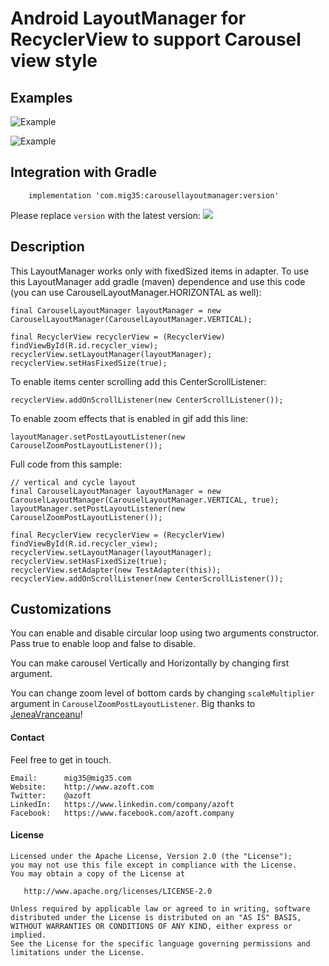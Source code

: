 Android LayoutManager for RecyclerView to support Carousel view style
======================

## Examples

![Example](resources/carousel_work_small.gif "working example")

![Example](resources/carousel_double_work_small.gif "working example")

## Integration with Gradle

```
    implementation 'com.mig35:carousellayoutmanager:version'
```

Please replace `version` with the latest version: <a href="https://maven-badges.herokuapp.com/maven-central/com.mig35/carousellayoutmanager"><img src="https://maven-badges.herokuapp.com/maven-central/com.mig35/carousellayoutmanager/badge.svg" /></a>

## Description

This LayoutManager works only with fixedSized items in adapter.
To use this LayoutManager add gradle (maven) dependence and use this code (you can use CarouselLayoutManager.HORIZONTAL as well):

    final CarouselLayoutManager layoutManager = new CarouselLayoutManager(CarouselLayoutManager.VERTICAL);

    final RecyclerView recyclerView = (RecyclerView) findViewById(R.id.recycler_view);
    recyclerView.setLayoutManager(layoutManager);
    recyclerView.setHasFixedSize(true);

To enable items center scrolling add this CenterScrollListener:

    recyclerView.addOnScrollListener(new CenterScrollListener());

To enable zoom effects that is enabled in gif add this line:

    layoutManager.setPostLayoutListener(new CarouselZoomPostLayoutListener());

Full code from this sample:

    // vertical and cycle layout
    final CarouselLayoutManager layoutManager = new CarouselLayoutManager(CarouselLayoutManager.VERTICAL, true);
    layoutManager.setPostLayoutListener(new CarouselZoomPostLayoutListener());

    final RecyclerView recyclerView = (RecyclerView) findViewById(R.id.recycler_view);
    recyclerView.setLayoutManager(layoutManager);
    recyclerView.setHasFixedSize(true);
    recyclerView.setAdapter(new TestAdapter(this));
    recyclerView.addOnScrollListener(new CenterScrollListener());

## Customizations

You can enable and disable circular loop using two arguments constructor. Pass true to enable loop and false to disable.

You can make carousel Vertically and Horizontally by changing first argument.

You can change zoom level of bottom cards by changing `scaleMultiplier` argument in `CarouselZoomPostLayoutListener`. Big thanks to [JeneaVranceanu](https://github.com/JeneaVranceanu)!

#### Contact ####

Feel free to get in touch.

    Email:      mig35@mig35.com
    Website:    http://www.azoft.com
    Twitter:    @azoft
    LinkedIn:   https://www.linkedin.com/company/azoft
    Facebook:   https://www.facebook.com/azoft.company

#### License ####

    Licensed under the Apache License, Version 2.0 (the "License");
    you may not use this file except in compliance with the License.
    You may obtain a copy of the License at

       http://www.apache.org/licenses/LICENSE-2.0

    Unless required by applicable law or agreed to in writing, software
    distributed under the License is distributed on an "AS IS" BASIS,
    WITHOUT WARRANTIES OR CONDITIONS OF ANY KIND, either express or implied.
    See the License for the specific language governing permissions and
    limitations under the License.
